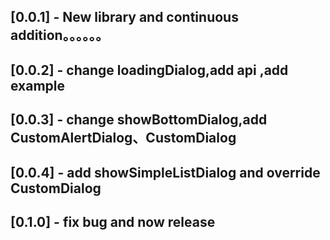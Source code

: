 ## [0.0.1] - New library and continuous addition。。。。。。

## [0.0.2] - change loadingDialog,add api ,add example

## [0.0.3] - change showBottomDialog,add CustomAlertDialog、CustomDialog

## [0.0.4] - add  showSimpleListDialog  and override CustomDialog

## [0.1.0] - fix bug and now release
